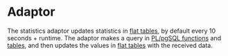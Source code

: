 # Adaptor

The statistics adaptor updates statistics in [flat tables](database.md#flat-tables), by default every 10 seconds + runtime.
The adaptor makes a query in [PL/pgSQL functions](database.md#functions) and [tables](database.md#core-tables), and then updates the values in [flat tables](database.md#flat-tables) with the received data.